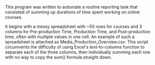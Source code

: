 This program was written to automate a routine reporting task that consisted of summing up durations of time spent working on online courses. 

It begins with a messy spreadsheet with ~50 rows for courses and 3 columns for Pre-production Time, Production Time, and Post-production time, often with multiple values in one cell. An example of such a spreadsheet is attached as Media_Production_Overview.csv. This script circumvents the difficulty of using Excel's text-to-columns function to separate each of the three columns, then individually summing each row with no way to copy the sum() formula straight down.
